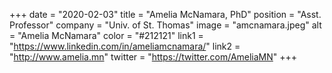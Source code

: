 +++ 
date = "2020-02-03" 
title = "Amelia McNamara, PhD" 
position = "Asst. Professor" 
company = "Univ. of St. Thomas" 
image = "amcnamara.jpeg" 
alt = "Amelia McNamara" 
color = "#212121" 
link1 = "https://www.linkedin.com/in/ameliamcnamara/" 
link2 = "http://www.amelia.mn"
twitter = "https://twitter.com/AmeliaMN"
+++